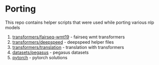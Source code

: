 # Porting

This repo contains helper scripts that were used while porting various nlp models

1. [transformers/fairseq-wmt19](./transformers/fairseq-wmt19/) - fairseq wmt transformers
2. [transformers/deepspeed](transformers/deepspeed) - deepspeed helper files
3. [transformers/translation](transformers/translation) - translation with transformers
4. [datasets/pegasus](./datasets/pegasus/) - pegasus datasets
5. [pytorch](./pytorch) - pytorch solutions
